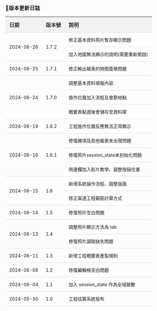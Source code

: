 ### 	:speech_balloon:版本更新日誌

<style>
  table {
    width: 100%;
    border-collapse: collapse;
    margin-bottom: 20px;
  }
  th, td {
    padding: 12px;
    text-align: left;
    border-bottom: 1px solid #ddd;
  }
  th {
    background-color: #f2f2f2;
    color: #333;
    font-size: 16px;
  }
  td {
    font-size: 14px;
  }
</style>

<table>
  <thead>
    <tr>
      <th>日期</th>
      <th>版本號</th>
      <th>說明</th>
    </tr>
  </thead>
  <tbody>
    <tr>
      <td rowspan="2">2024-06-26</td>
      <td rowspan="2">1.7.2</td>
      <td>修正基本資料照片暫存顯示問題</td>
    </tr>
    <tr>
      <td>加入地圖無法顯示的說明(需要重新開啟)</td>
    </tr>
    <tr>
      <td >2024-06-25</td>
      <td >1.7.1</td>
      <td>修正輸出報表的時間簽章問題</td>
    </tr>
    <tr>
      <td rowspan="3">2024-06-24</td>
      <td rowspan="3">1.7.0</td>
      <td>調整基本資料填報內容</td>
    </tr>
    <tr>
      <td>施作位置加入流程及會勘地點</td>
    </tr>
    <tr>
      <td>概要表點選後會儲存至資料庫</td>
    </tr>
    <tr>
      <td >2024-06-19</td>
      <td >1.6.2</td>
      <td>工程施作位置反應無法正常顯示</td>
    </tr>
    <tr>
      <td rowspan="3">2024-06-16</td>
      <td rowspan="3">1.6.1</td>
      <td>修復雜項及其他報表未出現問題</td>
    </tr>
    <tr>
      <td>修復照片session_state未初始化問題</td>
    </tr>
    <tr>
      <td>側邊欄加入影片教學、調整按鈕位置</td>
    </tr>
    <tr>
      <td rowspan="2">2024-06-15</td>
      <td rowspan="2">1.6</td>
      <td>新增系統操作流程、調整版面</td>
    </tr>
    <tr>
      <td>修正渠道工程鋼筋計算方式</td>
    </tr>
    <tr>
      <td>2024-06-14</td>
      <td>1.5</td>
      <td>修復照片空白問題</td>
    </tr>
    <tr>
      <td rowspan="2">2024-06-13</td>
      <td rowspan="2">1.4</td>
      <td>調整照片顯示方法為 tab</td>
    </tr>
    <tr>
      <td>修復照片讀取缺失問題</td>
    </tr>
    <tr>
      <td>2024-06-11</td>
      <td>1.3</td>
      <td>新增工程概要表產製規則</td>
    </tr>
    <tr>
      <td>2024-06-08</td>
      <td>1.2</td>
      <td>修復編輯格空白問題</td>
    </tr>
    <tr>
      <td>2024-06-04</td>
      <td>1.1</td>
      <td>加入 session_state 作為全域變數</td>
    </tr>
    <tr>
      <td>2024-05-30</td>
      <td>1.0</td>
      <td>工程估算系統發布</td>
    </tr>
  </tbody>
</table>
